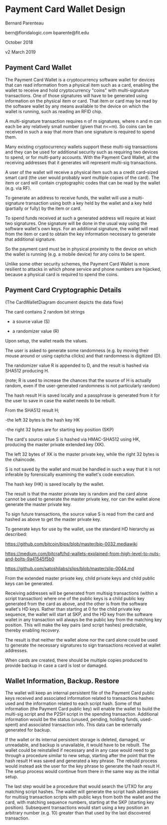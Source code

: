 Payment Card Wallet Design
==========================

Bernard Parenteau

bern\@floridalogic.com bparente\@fit.edu

October 2018

v2 March 2019

Payment Card Wallet
-------------------

The Payment Card Wallet is a cryptocurrency software wallet for devices
that can read information from a physical item such as a card, enabling
the wallet to receive and hold cryptocurrency "coins" with
multi-signature transactions. One of those signatures will have to be
generated using information on the physical item or card. That item or
card may be read by the software wallet by any means available to the
device on which the wallet is running, such as reading an RFID chip.

A multi-signature transaction requires n of m signatures, where n and m
can each be any relatively small number (given that n\<=m). So coins can
be received in such a way that more than one signature is required to
spend them.

Many existing cryptocurrency wallets support these multi-sig
transactions and they can be used for additional security such as
requiring two devices to spend, or for multi-party accounts. With the
Payment Card Wallet, all the receiving addresses that it generates will
represent multi-sig transactions.

A user of the wallet will receive a physical item such as a credit
card-sized smart card (the user would probably want multiple copies of
the card). The item or card will contain cryptographic codes that can be
read by the wallet (e.g. via RF).

To generate an address to receive funds, the wallet will use a
multi-signature transaction using both a key held by the wallet and a
key held (partially or fully) by the item or card.

To spend funds received at such a generated address will require at
least two signatures. One signature will be done in the usual way using
the software wallet's own keys. For an additional signature, the wallet
will read from the item or card to obtain the key information necessary
to generate that additional signature.

So the payment card must be in physical proximity to the device on which
the wallet is running (e.g. a mobile device) for any coins to be spent.

Unlike some other security schemes, the Payment Card Wallet is more
resilient to attacks in which phone service and phone numbers are
hijacked, because a physical card is required to spend the coins.

Payment Card Cryptographic Details
----------------------------------

(The CardWalletDiagram document depicts the data flow)

The card contains 2 random bit strings

-   a source value (S)

-   a randomizer value (R)

Upon setup, the wallet reads the values.

The user is asked to generate some randomness (e.g. by moving their
mouse around or using captcha clicks) and that randomness is digitized
(D).

The randomizer value R is appended to D, and the result is hashed via
SHA512 producing H.

(note; R is used to increase the chances that the source of H is
actually random, even if the user-generated randomness is not
particularly random)

The hash result H is saved locally and a passphrase is generated from it
for the user to save in case the wallet needs to be rebuilt.

From the SHA512 result H;

-the left 32 bytes is the hash key HK

-the right 32 bytes are for starting key position (SKP)

The card's source value S is hashed via HMAC-SHA512 using HK, producing
the master private extended key (XK).

The left 32 bytes of XK is the master private key, while the right 32
bytes is the chaincode.

S is not saved by the wallet and must be handled in such a way that it
is not inferable by forensically examining the wallet's code execution.

The hash key (HK) is saved locally by the wallet.

The result is that the master private key is random and the card alone
cannot be used to generate the master private key, nor can the wallet
alone generate the master private key.

To sign future transactions, the source value S is read from the card
and hashed as above to get the master private key.

To generate keys for use by the wallet, use the standard HD hierarchy as
described:

<https://github.com/bitcoin/bips/blob/master/bip-0032.mediawiki>

<https://medium.com/bitcraft/hd-wallets-explained-from-high-level-to-nuts-and-bolts-9a41545f5b0>

<https://github.com/satoshilabs/slips/blob/master/slip-0044.md>

From the extended master private key, child private keys and child
public keys can be generated.

Receiving addresses will be generated from multisig transactions (within
a script transaction) where one of the public keys is a child public key
generated from the card as above, and the other is from the software
wallet's HD keys. Rather than starting at 0 for the child private key
sequence, the wallet will start at SKP, and the HD key from the software
wallet in any transaction will always be the public key from the
matching key position. This will make the key pairs (and script hashes)
predictable, thereby enabling recovery.

The result is that neither the wallet alone nor the card alone could be
used to generate the necessary signatures to sign transactions received
at wallet addresses.

When cards are created, there should be multiple copies produced to
provide backup in case a card is lost or damaged.

Wallet Information, Backup. Restore
-----------------------------------

The wallet will keep an internal persistent file of the Payment Card
public keys received and associated information related to transactions
hashes used and the information related to each script hash. Some of
that information (the Payment Card public key) will enable the wallet to
build the multi-sig script and the P2SH script in the spending
transaction. Additional information would be the status (unused,
pending, holding funds, used-spent) and associated transaction info.
This data can be externally generated for backup.

If the wallet or its internal persistent storage is deleted, damaged, or
unreadable, and backup is unavailable, it would have to be rebuilt. The
wallet could be reinstalled if necessary and in any case would need to
go through a procedure similar to new setup, starting after the point
that the hash result H was saved and generated a key phrase. The rebuild
process would instead ask the user for the key phrase to generate the
hash result H. The setup process would continue from there in the same
way as the initial setup.

The last step would be a procedure that would search the UTXO for any
matching script hashes. The wallet will generate the script hash
addresses for multisig transaction scripts with public keys from both
the wallet and the card, with matching sequence numbers, starting at the
SKP (starting key position). Subsequent transactions would start using a
key position an arbitrary number (e.g. 10) greater than that used by the
last discovered transaction.
